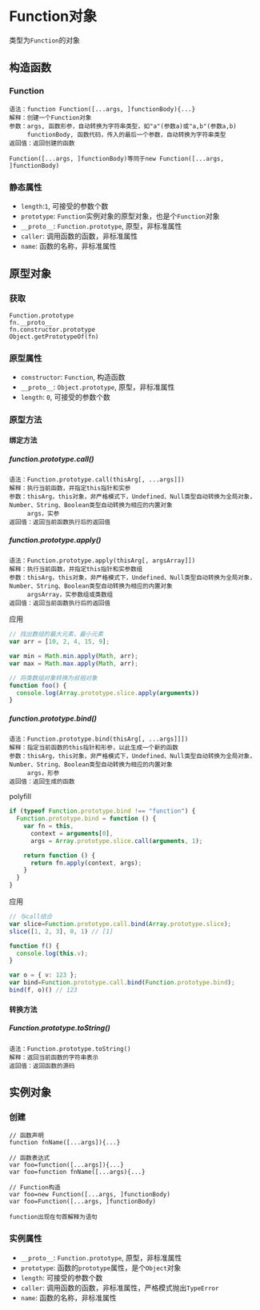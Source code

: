 # Function对象

类型为`Function`的对象

## 构造函数

### Function

```
语法：function Function([...args, ]functionBody){...}
解释：创建一个Function对象
参数：args, 函数形参，自动转换为字符串类型，如"a"(参数a)或"a,b"(参数a,b)
     functionBody, 函数代码，传入的最后一个参数，自动转换为字符串类型
返回值：返回创建的函数

Function([...args, ]functionBody)等同于new Function([...args, ]functionBody)
```

### 静态属性

* `length`:`1`, 可接受的参数个数
* `prototype`: `Function`实例对象的原型对象，也是个`Function`对象
* `__proto__`: `Function.prototype`, 原型，非标准属性
* `caller`: 调用函数的函数，非标准属性
* `name`: 函数的名称，非标准属性

## 原型对象

### 获取

```
Function.prototype
fn.__proto__
fn.constructor.prototype
Object.getPrototypeOf(fn)
```

### 原型属性

* `constructor`: `Function`, 构造函数
* `__proto__`: `Object.prototype`, 原型，非标准属性
* `length`: `0`, 可接受的参数个数

### 原型方法

#### 绑定方法

##### function.prototype.call()

```
语法：Function.prototype.call(thisArg[, ...args]])
解释：执行当前函数，并指定this指针和实参
参数：thisArg，this对象，非严格模式下，Undefined、Null类型自动转换为全局对象，Number、String、Boolean类型自动转换为相应的内置对象
     args，实参
返回值：返回当前函数执行后的返回值
```

##### function.prototype.apply()

```
语法：Function.prototype.apply(thisArg[, argsArray]])
解释：执行当前函数，并指定this指针和实参数组
参数：thisArg，this对象，非严格模式下，Undefined、Null类型自动转换为全局对象，Number、String、Boolean类型自动转换为相应的内置对象
     argsArray，实参数组或类数组
返回值：返回当前函数执行后的返回值
```

应用

```javascript
// 找出数组的最大元素，最小元素
var arr = [10, 2, 4, 15, 9];

var min = Math.min.apply(Math, arr);
var max = Math.max.apply(Math, arr);

// 将类数组对象转换为叔祖对象
function foo() {
  console.log(Array.prototype.slice.apply(arguments))
}
```

##### function.prototype.bind()

```
语法：Function.prototype.bind(thisArg[, ...args]]])
解释：指定当前函数的this指针和形参，以此生成一个新的函数
参数：thisArg，this对象，非严格模式下，Undefined、Null类型自动转换为全局对象，Number、String、Boolean类型自动转换为相应的内置对象
     args，形参
返回值：返回生成的函数
```

polyfill

```javascript
if (typeof Function.prototype.bind !== "function") {
  Function.prototype.bind = function () {
    var fn = this,
      context = arguments[0],
      args = Array.prototype.slice.call(arguments, 1);

    return function () {
      return fn.apply(context, args);
    }
  }
}
```

应用

```javascript
// 与call结合
var slice=Function.prototype.call.bind(Array.prototype.slice);
slice([1, 2, 3], 0, 1) // [1]

function f() {
  console.log(this.v);
}

var o = { v: 123 };
var bind=Function.prototype.call.bind(Function.prototype.bind);
bind(f, o)() // 123
```

#### 转换方法

##### Function.prototype.toString()

```
语法：Function.prototype.toString()
解释：返回当前函数的字符串表示
返回值：返回函数的源码
```

## 实例对象

### 创建

```
// 函数声明
function fnName([...args]){...}

// 函数表达式
var foo=function([...args]){...}
var foo=function fnName([...args){...}

// Function构造
var foo=new Function([...args, ]functionBody)
var foo=Function([...args, ]functionBody)

function出现在句首解释为语句
```

### 实例属性

* `__proto__`: `Function.prototype`, 原型，非标准属性
* `prototype`: 函数的`prototype`属性，是个`Object`对象
* `length`: 可接受的参数个数
* `caller`: 调用函数的函数，非标准属性，严格模式抛出`TypeError`
* `name`: 函数的名称，非标准属性
